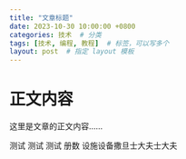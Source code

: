 ```yaml
---
title: "文章标题"
date: 2023-10-30 10:00:00 +0800
categories: 技术  # 分类
tags: [技术, 编程, 教程]  # 标签，可以写多个
layout: post  # 指定 layout 模板
---
```


# 正文内容
这里是文章的正文内容……

测试
测试
测试
册数
设施设备撒旦士大夫士大夫